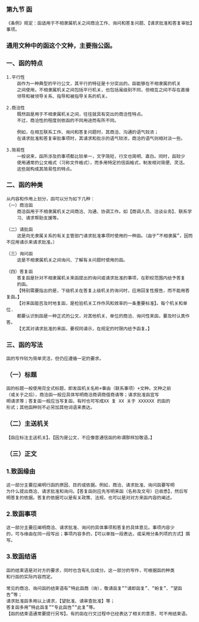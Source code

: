 ### 第九节 函
    《条例》规定：函适用于不相隶属机关之间商洽工作、询问和答复问题、【请求批准和答复审批】事项。
    
### 通用文种中的函这个文种，主要指公函。
### 一、函的特点
    1.平行性
        函作为一种典型的平行公文，其平行的特征是十分突出的。函能够在不相隶属的机关
        之间使用，不相隶属机关之间包括平行机关，也包括虽级别不同，但相互之间不存在直接
        领导和被领导关系、指导和被指导关系的机关。
        
    2.商洽性
        既然函是用于不相隶属机关之间，往往就具有突出的商洽性特点。
        不过，商洽性的程度则依函的不同用途而有所不同。
        
        例如，在相互联系工作、询问和答复问题时，其商洽、沟通的语气较浓；
        在请求批准和答复审批事项时，其请求和批示的语气较浓，商洽的语气则相对淡一些。
        
    3.简易性
        一般说来，函所涉及的事项都比较单一，文字简短，行文也简明、直白。同时，函较少
        使用通常的公文格式（习称文件格式），而多用特定的信函格式，制发相对简便、灵活。
        这些就构成其简易性的特点。

### 二、函的种类
    从内容和作用上划分，函可以分为如下几种：
    （一）商洽函
        商洽函用于不相隶属机关之间商洽、沟通、协调工作。如【商调人员、洽谈业务】、联系学
        习、请求帮助支援等。
        
    （二）请批函
        这是向无隶属关系的有关主管部门请求批准事项时使用的一种函。（由于“不相隶属”，因而不应用请示来请求批准。）
        
    （三）询问函
        这是不相隶属机关之间询问、了解有关问题时使用的函。
        
    （四）答复函
        答复函是针对不相隶属机关来函提出的询问或请求批准的事项，在职权范围内给予答复
        的函。
        【特别需要指出的是，下级机关在答复上级机关的询问时，应用回复性报告，而不能用答复函。】
        【对来函能否及时地复函，是检验机关工作作风和效率的一条重要标准】。每个机关和单位.
        都要认识到函是一种正式的公文，对其他机关、单位的商洽、询问性来函，要及时认真作答。
        【尤其对请求批准的来函，要视同请示，在规定的时限内给予函复。】

### 三、函的写法
    函的写作较为简单灵活，但仍应遵循一定的要求。
###  （一）标题
    函的标题一般使用完全式标题，即发函机关名称+事由（联系事项）+文种。文种之前
    （或关于之后），商洽函一般应具体写明商洽商调商借商请等；请求批准函宜写
    明请求等；答复函一般应当写复函，有时也可写成XX 复 XX 关于 XXXXXX 的函的
    形式；其他函种则不必另加其他词语来表达。
    
###  （二）主送机关
    【函应标注主送机关】。【因为是公文，不应像普通信函的称谓那样加敬语。】
    
###  （三）正文
### 1.致函缘由
    这一部分主要应阐明行函的原因、目的或依据。例如，商洽、请求批准、询问函要写明
    为什么提出商洽、请求批准和询问。【答复函则应先写明来函（名称及文号）已收悉】，然后写
    明答复的依据。答复的依据可以是有关政策、法规，也可以是对对方来函内容的阐述。
    
### 2.致函事项
    这一部分主要应阐明商洽、请求批准、询问的具体事项和答复的具体意见。事项内容少
    的，可与缘由在同一段写出；事项内容多的，【可以单独一段表达，或采用分条列项的方式】撰写。
    
### 3.致函结语
    函的结束语是对对方的要求，同时也含有礼仪成分。这一部分的写作，可根据函的种类
    和行函的实际内容而定。
    
    常见的商洽、询问函的结束语有“特此函商（询），敬请函复”“请即函复”、“盼复”、“望函告”等；
    请求批准函多用以上请求，【望批准、请审查批准】等；
    答复函多用“特此函复”“专此函告”“此复”等。
    【函的结束语通常要提行另写】。有的函在行文过程中已经表达了相关的意思，可不用结束语。
